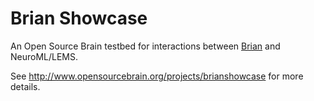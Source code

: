 Brian Showcase
==============

An Open Source Brain testbed for interactions between [Brian](http://briansimulator.org) and NeuroML/LEMS.

See http://www.opensourcebrain.org/projects/brianshowcase for more details.

